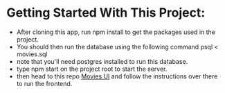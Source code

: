 # Getting Started With This Project:

- After cloning this app, run npm install to get  the packages used in the project.
- You should then run the database using the following command psql < movies.sql
- note that you'll need  postgres installed to run this database.
- type npm start on the project root to start the server.
- then head to this repo [Movies UI](https://github.com/moayed-mustafa/movies-ui) and follow the instructions over there to run the frontend.
